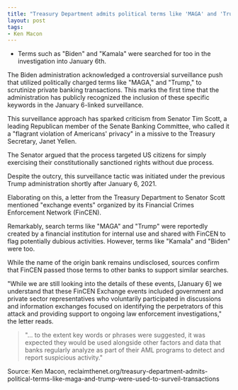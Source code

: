 ```yaml
---
title: "Treasury Department admits political terms like 'MAGA' and 'Trump' were used to surveil private bank transactions"
layout: post
tags:
- Ken Macon
---
```


- Terms such as "Biden" and "Kamala" were searched for too in the investigation into January 6th.

The Biden administration acknowledged a controversial surveillance push that utilized politically charged terms like "MAGA," and "Trump," to scrutinize private banking transactions. This marks the first time that the administration has publicly recognized the inclusion of these specific keywords in the January 6-linked surveillance.

This surveillance approach has sparked criticism from Senator Tim Scott, a leading Republican member of the Senate Banking Committee, who called it a "flagrant violation of Americans' privacy" in a missive to the Treasury Secretary, Janet Yellen.

The Senator argued that the process targeted US citizens for simply exercising their constitutionally sanctioned rights without due process.

Despite the outcry, this surveillance tactic was initiated under the previous Trump administration shortly after January 6, 2021.

Elaborating on this, a letter from the Treasury Department to Senator Scott mentioned "exchange events" organized by its Financial Crimes Enforcement Network (FinCEN).

Remarkably, search terms like "MAGA" and "Trump" were reportedly created by a financial institution for internal use and shared with FinCEN to flag potentially dubious activities. However, terms like "Kamala" and "Biden" were too.

While the name of the origin bank remains undisclosed, sources confirm that FinCEN passed those terms to other banks to support similar searches.

"While we are still looking into the details of these events, \[January 6\] we understand that these FinCEN Exchange events included government and private sector representatives who voluntarily participated in discussions and information exchanges focused on identifying the perpetrators of this attack and providing support to ongoing law enforcement investigations," the letter reads.

> "... to the extent key words or phrases were suggested, it was expected they would be used alongside other factors and data that banks regularly analyze as part of their AML programs to detect and report suspicious activity."

Source: Ken Macon, reclaimthenet.org/treasury-department-admits-political-terms-like-maga-and-trump-were-used-to-surveil-transactions
